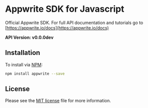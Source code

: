 # Appwrite SDK for Javascript

Official Appwrite SDK. For full API documentation and tutorials go to [https://appwrite.io/docs](https://appwrite.io/docs)

**API Version: v0.0.0dev**

## Installation

To install via [NPM](https://www.npmjs.com/):

```bash
npm install appwrite --save
```

## License

Please see the [MIT license]() file for more information.